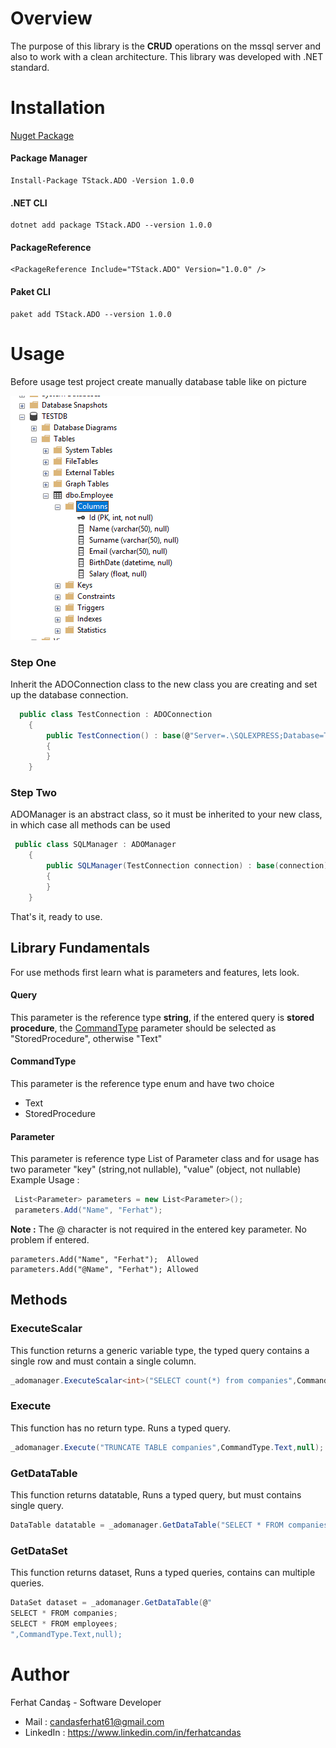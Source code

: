 # Overview

The purpose of this library is the **CRUD** operations on the mssql server and also to work with a clean architecture. This library was developed with .NET standard.

# Installation
[Nuget Package](https://www.nuget.org/packages/TStack.ADO/)
#### Package Manager
```PM
Install-Package TStack.ADO -Version 1.0.0
```
#### .NET CLI
```PM
dotnet add package TStack.ADO --version 1.0.0
```
#### PackageReference
```PM
<PackageReference Include="TStack.ADO" Version="1.0.0" />
```
#### Paket CLI
```PM
paket add TStack.ADO --version 1.0.0
```

# Usage
Before usage test project create manually database table like on picture 

![](documents/ADO.NET_TESTDB.png)

### Step One
Inherit the ADOConnection class to the new class you are creating and set up the database connection.

```csharp
  public class TestConnection : ADOConnection
    {
        public TestConnection() : base(@"Server=.\SQLEXPRESS;Database=TESTDB;Trusted_Connection=True;")
        {
        }
    }
```

### Step Two
ADOManager is an abstract class, so it must be inherited to your new class, in which case all methods can be used
```csharp
 public class SQLManager : ADOManager
    {
        public SQLManager(TestConnection connection) : base(connection)
        {
        }
    }
```
That's it, ready to use.

## Library Fundamentals
For use methods first learn what is parameters and features, lets look.
#### Query
This parameter is the reference type **string**, if the entered query is **stored procedure**, the [CommandType](#commandtype) parameter should be selected as "StoredProcedure", otherwise "Text"
#### CommandType
This parameter is the reference type enum and have two choice
 - Text
 - StoredProcedure
 
#### Parameter
This parameter is reference type List of Parameter class and for usage has two parameter "key" (string,not nullable), "value" (object, not nullable)
Example Usage :
```csharp
 List<Parameter> parameters = new List<Parameter>();
 parameters.Add("Name", "Ferhat");
```
**Note :** The @ character is not required in the entered key parameter. No problem if entered.
```
parameters.Add("Name", "Ferhat");  Allowed
parameters.Add("@Name", "Ferhat"); Allowed
```
## Methods

### ExecuteScalar
This function returns a generic variable type, the typed query contains a single row and must contain a single column.

```csharp
_adomanager.ExecuteScalar<int>("SELECT count(*) from companies",CommandType.Text,null);
```
### Execute
This function has no return type. Runs a typed query.
```csharp
_adomanager.Execute("TRUNCATE TABLE companies",CommandType.Text,null);
```

### GetDataTable
This function returns datatable, Runs a typed query, but must contains single query.
```csharp
DataTable datatable = _adomanager.GetDataTable("SELECT * FROM companies",CommandType.Text,null);
```
### GetDataSet
This function returns dataset, Runs a typed queries, contains can multiple queries.
```csharp
DataSet dataset = _adomanager.GetDataTable(@"
SELECT * FROM companies;
SELECT * FROM employees;
",CommandType.Text,null);
```
# Author

Ferhat Candaş - Software Developer
 - Mail : candasferhat61@gmail.com
 - LinkedIn : https://www.linkedin.com/in/ferhatcandas
